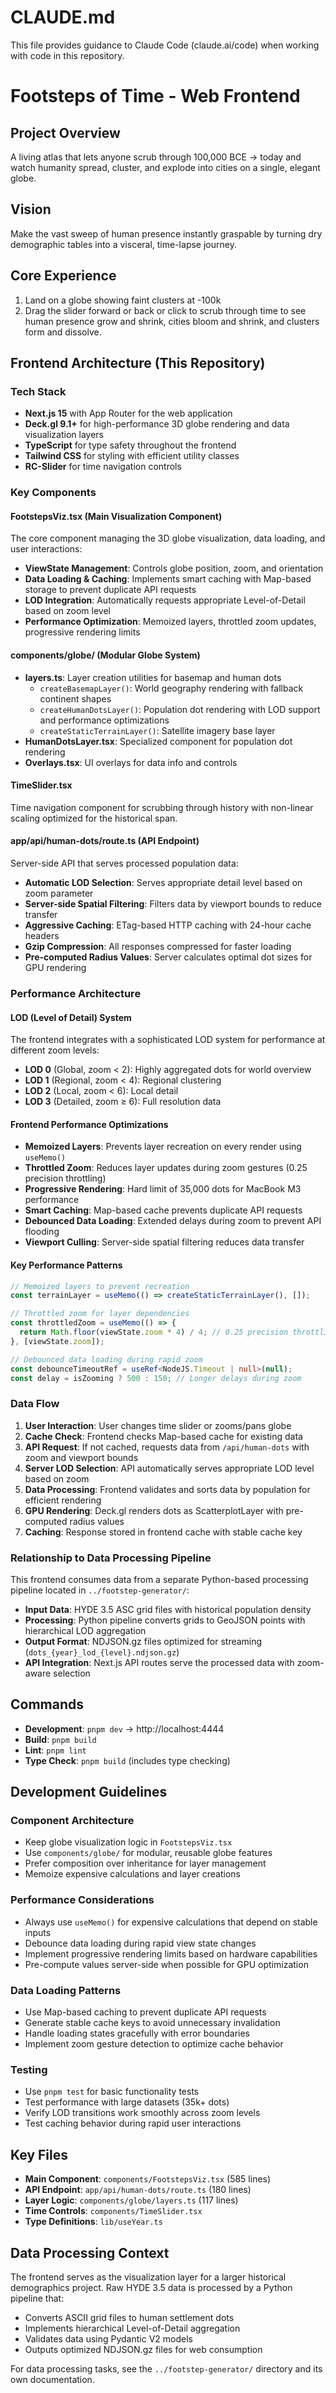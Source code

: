 # CLAUDE.md

This file provides guidance to Claude Code (claude.ai/code) when working with code in this repository.

# Footsteps of Time - Web Frontend

## Project Overview
A living atlas that lets anyone scrub through 100,000 BCE → today and watch humanity spread, cluster, and explode into cities on a single, elegant globe.

## Vision
Make the vast sweep of human presence instantly graspable by turning dry demographic tables into a visceral, time-lapse journey.

## Core Experience
1. Land on a globe showing faint clusters at -100k
2. Drag the slider forward or back or click to scrub through time to see human presence grow and shrink, cities bloom and shrink, and clusters form and dissolve.

## Frontend Architecture (This Repository)

### Tech Stack
- **Next.js 15** with App Router for the web application
- **Deck.gl 9.1+** for high-performance 3D globe rendering and data visualization layers
- **TypeScript** for type safety throughout the frontend
- **Tailwind CSS** for styling with efficient utility classes
- **RC-Slider** for time navigation controls

### Key Components

#### FootstepsViz.tsx (Main Visualization Component)
The core component managing the 3D globe visualization, data loading, and user interactions:
- **ViewState Management**: Controls globe position, zoom, and orientation
- **Data Loading & Caching**: Implements smart caching with Map-based storage to prevent duplicate API requests
- **LOD Integration**: Automatically requests appropriate Level-of-Detail based on zoom level
- **Performance Optimization**: Memoized layers, throttled zoom updates, progressive rendering limits

#### components/globe/ (Modular Globe System)
- **layers.ts**: Layer creation utilities for basemap and human dots
  - `createBasemapLayer()`: World geography rendering with fallback continent shapes
  - `createHumanDotsLayer()`: Population dot rendering with LOD support and performance optimizations
  - `createStaticTerrainLayer()`: Satellite imagery base layer
- **HumanDotsLayer.tsx**: Specialized component for population dot rendering
- **Overlays.tsx**: UI overlays for data info and controls

#### TimeSlider.tsx
Time navigation component for scrubbing through history with non-linear scaling optimized for the historical span.

#### app/api/human-dots/route.ts (API Endpoint)
Server-side API that serves processed population data:
- **Automatic LOD Selection**: Serves appropriate detail level based on zoom parameter
- **Server-side Spatial Filtering**: Filters data by viewport bounds to reduce transfer
- **Aggressive Caching**: ETag-based HTTP caching with 24-hour cache headers
- **Gzip Compression**: All responses compressed for faster loading
- **Pre-computed Radius Values**: Server calculates optimal dot sizes for GPU rendering

### Performance Architecture

#### LOD (Level of Detail) System
The frontend integrates with a sophisticated LOD system for performance at different zoom levels:
- **LOD 0** (Global, zoom < 2): Highly aggregated dots for world overview
- **LOD 1** (Regional, zoom < 4): Regional clustering 
- **LOD 2** (Local, zoom < 6): Local detail
- **LOD 3** (Detailed, zoom ≥ 6): Full resolution data

#### Frontend Performance Optimizations
- **Memoized Layers**: Prevents layer recreation on every render using `useMemo()`
- **Throttled Zoom**: Reduces layer updates during zoom gestures (0.25 precision throttling)
- **Progressive Rendering**: Hard limit of 35,000 dots for MacBook M3 performance
- **Smart Caching**: Map-based cache prevents duplicate API requests
- **Debounced Data Loading**: Extended delays during zoom to prevent API flooding
- **Viewport Culling**: Server-side spatial filtering reduces data transfer

#### Key Performance Patterns
```typescript
// Memoized layers to prevent recreation
const terrainLayer = useMemo(() => createStaticTerrainLayer(), []);

// Throttled zoom for layer dependencies
const throttledZoom = useMemo(() => {
  return Math.floor(viewState.zoom * 4) / 4; // 0.25 precision throttling
}, [viewState.zoom]);

// Debounced data loading during rapid zoom
const debounceTimeoutRef = useRef<NodeJS.Timeout | null>(null);
const delay = isZooming ? 500 : 150; // Longer delays during zoom
```

### Data Flow
1. **User Interaction**: User changes time slider or zooms/pans globe
2. **Cache Check**: Frontend checks Map-based cache for existing data
3. **API Request**: If not cached, requests data from `/api/human-dots` with zoom and viewport bounds
4. **Server LOD Selection**: API automatically serves appropriate LOD level based on zoom
5. **Data Processing**: Frontend validates and sorts data by population for efficient rendering
6. **GPU Rendering**: Deck.gl renders dots as ScatterplotLayer with pre-computed radius values
7. **Caching**: Response stored in frontend cache with stable cache key

### Relationship to Data Processing Pipeline
This frontend consumes data from a separate Python-based processing pipeline located in `../footstep-generator/`:
- **Input Data**: HYDE 3.5 ASC grid files with historical population density
- **Processing**: Python pipeline converts grids to GeoJSON points with hierarchical LOD aggregation
- **Output Format**: NDJSON.gz files optimized for streaming (`dots_{year}_lod_{level}.ndjson.gz`)
- **API Integration**: Next.js API routes serve the processed data with zoom-aware selection

## Commands
- **Development**: `pnpm dev` → http://localhost:4444
- **Build**: `pnpm build`
- **Lint**: `pnpm lint`
- **Type Check**: `pnpm build` (includes type checking)

## Development Guidelines

### Component Architecture
- Keep globe visualization logic in `FootstepsViz.tsx`
- Use `components/globe/` for modular, reusable globe features
- Prefer composition over inheritance for layer management
- Memoize expensive calculations and layer creations

### Performance Considerations
- Always use `useMemo()` for expensive calculations that depend on stable inputs
- Debounce data loading during rapid view state changes
- Implement progressive rendering limits based on hardware capabilities
- Pre-compute values server-side when possible for GPU optimization

### Data Loading Patterns
- Use Map-based caching to prevent duplicate API requests
- Generate stable cache keys to avoid unnecessary invalidation
- Handle loading states gracefully with error boundaries
- Implement zoom gesture detection to optimize cache behavior

### Testing
- Use `pnpm test` for basic functionality tests
- Test performance with large datasets (35k+ dots)
- Verify LOD transitions work smoothly across zoom levels
- Test caching behavior during rapid user interactions

## Key Files
- **Main Component**: `components/FootstepsViz.tsx` (585 lines)
- **API Endpoint**: `app/api/human-dots/route.ts` (180 lines)
- **Layer Logic**: `components/globe/layers.ts` (117 lines)
- **Time Controls**: `components/TimeSlider.tsx`
- **Type Definitions**: `lib/useYear.ts`

## Data Processing Context
The frontend serves as the visualization layer for a larger historical demographics project. Raw HYDE 3.5 data is processed by a Python pipeline that:
- Converts ASCII grid files to human settlement dots
- Implements hierarchical Level-of-Detail aggregation
- Validates data using Pydantic V2 models
- Outputs optimized NDJSON.gz files for web consumption

For data processing tasks, see the `../footstep-generator/` directory and its own documentation.